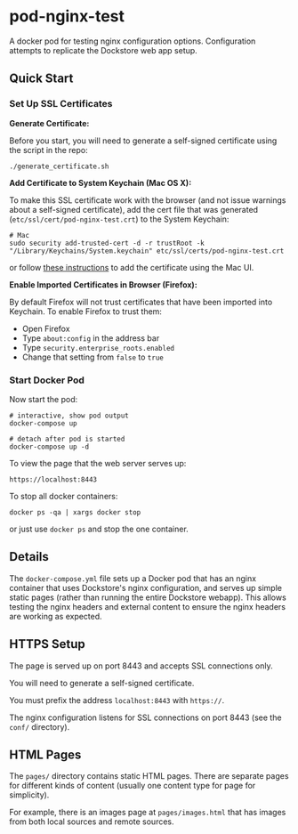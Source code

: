 # pod-nginx-test

A docker pod for testing nginx configuration options. Configuration attempts to replicate the Dockstore web app setup.

## Quick Start

### Set Up SSL Certificates

**Generate Certificate:**

Before you start, you will need to generate a self-signed certificate using the script in the repo:

```
./generate_certificate.sh
```

**Add Certificate to System Keychain (Mac OS X):**

To make this SSL certificate work with the browser (and not issue warnings about
a self-signed certificate), add the cert file that was generated
(`etc/ssl/cert/pod-nginx-test.crt`) to the System Keychain:

```
# Mac
sudo security add-trusted-cert -d -r trustRoot -k "/Library/Keychains/System.keychain" etc/ssl/certs/pod-nginx-test.crt
```

or follow [these instructions](https://deliciousbrains.com/ssl-certificate-authority-for-local-https-development/)
to add the certificate using the Mac UI.

**Enable Imported Certificates in Browser (Firefox):**

By default Firefox will not trust certificates that have been imported into Keychain.
To enable Firefox to trust them:

* Open Firefox
* Type `about:config` in the address bar
* Type `security.enterprise_roots.enabled`
* Change that setting from `false` to `true`

### Start Docker Pod

Now start the pod:

```
# interactive, show pod output
docker-compose up

# detach after pod is started
docker-compose up -d
```

To view the page that the web server serves up:

```
https://localhost:8443
```

To stop all docker containers:

```
docker ps -qa | xargs docker stop
```

or just use `docker ps` and stop the one container.

## Details

The `docker-compose.yml` file sets up a Docker pod that has an nginx container
that uses Dockstore's nginx configuration, and serves up simple static pages
(rather than running the entire Dockstore webapp). This allows testing the
nginx headers and external content to ensure the nginx headers are working as
expected.

## HTTPS Setup

The page is served up on port 8443 and accepts SSL connections only.

You will need to generate a self-signed certificate.

You must prefix the address `localhost:8443` with `https://`.

The nginx configuration listens for SSL connections on port 8443 (see the
`conf/` directory).

## HTML Pages

The `pages/` directory contains static HTML pages. There are separate pages
for different kinds of content (usually one content type for page for simplicity).

For example, there is an images page at `pages/images.html` that has images from 
both local sources and remote sources.

